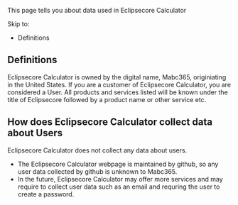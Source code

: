 This page tells you about data used in Eclipsecore Calculator

Skip to: 

- Definitions


## Definitions

Eclipsecore Calculator is owned by the digital name, Mabc365, originiating in the United States. If you are a customer of Eclipsecore Calculator, you are considered a User. All products and services listed will be known under the title of Eclipsecore followed by a product name or other service etc.

## How does Eclipsecore Calculator collect data about Users

Eclipsecore Calculator does not collect any data about users.

- The Eclipsecore Calculator webpage is maintained by github, so any user data collected by github is unknown to Mabc365.
- In the future, Eclipsecore Calculator may offer more services and may require to collect user data such as an email and requring the user to create a password.
